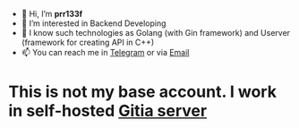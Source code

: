 - 👋 Hi, I’m **prr133f**
- 👀 I’m interested in Backend Developing
- 🌱 I know such technologies as Golang (with Gin framework) and Userver (framework for creating API in C++)
- 📫 You can reach me in [Telegram](https://prr133f.t.me) or via [Email](mailto:prr133f@margined.studio)

# This is not my base account. I work in self-hosted [Gitia server](https://git.margined.studio/prr133f)
